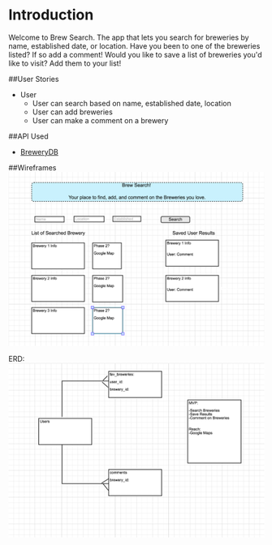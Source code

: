 # Introduction
Welcome to Brew Search. The app that lets you search for breweries by name, established date, or location. Have you been to one of the breweries listed? If so add a comment! Would you like to save a list of breweries you'd like to visit? Add them to your list!

##User Stories
* User
    * User can search based on name, established date, location
    * User can add breweries
    * User can make a comment on a brewery

##API Used
* [BreweryDB](http://www.brewerydb.com/developers)

##Wireframes
![alt text](images/home.png "Home Page")

ERD:
![alt text](images/ERD.png "ERD")
